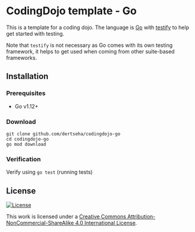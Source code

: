 # CodingDojo template - Go

This is a template for a coding dojo. The language is [Go](https://golang.org/)
with [testify](https://github.com/stretchr/testify/) to help get started with testing.

Note that `testify` is not necessary as Go comes with its own testing framework,
it helps to get used when coming from other suite-based frameworks.

## Installation

### Prerequisites

* Go v1.12+

### Download
```
git clone github.com/dertseha/codingdojo-go
cd codingdojo-go
go mod download
```

### Verification

Verify using `go test` (running tests)

## License

[![License][license-image]][license-url]

This work is licensed under a [Creative Commons Attribution-NonCommercial-ShareAlike 4.0 International License](http://creativecommons.org/licenses/by-nc-sa/4.0/).

[license-url]: http://creativecommons.org/licenses/by-nc-sa/4.0/
[license-image]: https://i.creativecommons.org/l/by-nc-sa/4.0/88x31.png
